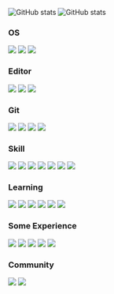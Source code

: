 ![GitHub stats](https://github-readme-stats.vercel.app/api?username=yslinear&count_private=true&show_icons=true&locale=en)
![GitHub stats](https://github-readme-stats.vercel.app/api/top-langs?username=yslinear&show_icons=true&locale=en&langs_count=8&layout=compact)

### OS

[![](https://img.shields.io/badge/-macOS-000000?logo=apple&logoColor=white)](https://www.apple.com/macos/)
[![](https://img.shields.io/badge/-Ubuntu-E95420?logo=ubuntu&logoColor=white)](https://ubuntu.com/)
[![](https://img.shields.io/badge/-CentOS-262577?logo=centos&logoColor=white)](https://www.centos.org/)

### Editor

[![](https://img.shields.io/badge/-VSCode-007ACC?logo=visual-studio-code&logoColor=white)](https://code.visualstudio.com/)
[![](https://img.shields.io/badge/-How%20I%20VSCode-292e39)](https://howivscode.com/yslinear/)
[![](https://img.shields.io/badge/-FiraCode-eee7d6)](https://github.com/tonsky/FiraCode/)

### Git

[![](https://img.shields.io/badge/-GitHub-181717?logo=github&logoColor=white)](https://github.com/yslinear/)
[![](https://img.shields.io/badge/-GitHub%20Actions-181717?logo=github-actions&logoColor=white)](https://github.com/features/actions/)
[![](https://img.shields.io/badge/-Conventional%20Commits-fa6673?logo=git&logoColor=white)](https://www.conventionalcommits.org/)
[![](https://img.shields.io/badge/-GNU%20Privacy%20Guard-0093DD?logo=gnu-privacy-guard&logoColor=white)](https://gnupg.org/)

### Skill

[![](https://img.shields.io/badge/-PHP-777BB4?logo=php&logoColor=white)](https://www.php.net/)
[![](https://img.shields.io/badge/-Vanilla%20JS-F7DF1E?logo=javascript&logoColor=white)](http://vanilla-js.com/)
[![](https://img.shields.io/badge/-jQuery-0769AD?logo=jquery&logoColor=white)](https://jquery.com/)
[![](https://img.shields.io/badge/-Bootstrap-0769AD?logo=bootstrap&logoColor=white)](https://getbootstrap.com/)
[![](https://img.shields.io/badge/-Sass-CC6699?logo=sass&logoColor=white)](https://sass-lang.com/)
[![](https://img.shields.io/badge/-MySQL-4479A1?logo=mysql&logoColor=white)](https://www.mysql.com/)
[![](https://img.shields.io/badge/-Joomla-5091CD?logo=joomla&logoColor=white)](https://www.joomla.org/)

### Learning

[![](https://img.shields.io/badge/-Laravel-FF2D20?logo=laravel&logoColor=white)](https://laravel.com/)
[![](https://img.shields.io/badge/-Nuxt.js-00C58E?logo=nuxt.js&logoColor=white)](https://nuxtjs.org/)
[![](https://img.shields.io/badge/-Vue.js-4FC08D?logo=vue.js&logoColor=white)](https://vuejs.org/)
[![](https://img.shields.io/badge/-Vuetify-1867C0?logo=vuetify&logoColor=white)](https://vuetifyjs.com/)
[![](https://img.shields.io/badge/-Go-00ADD8?logo=go&logoColor=white)](https://golang.org/)
[![](https://img.shields.io/badge/-Amazon%20AWS-232F3E?logo=amazon-aws&logoColor=white)](https://aws.amazon.com/)

### Some Experience

[![](https://img.shields.io/badge/-Docker-2496ED?logo=docker&logoColor=white)](https://www.docker.com/)
[![](https://img.shields.io/badge/-GitLab%20CE-FCA121?logo=gitlab&logoColor=white)](https://about.gitlab.com/install/)
[![](https://img.shields.io/badge/-Grafana-F46800?logo=grafana&logoColor=white)](https://www.grafana.com/)
[![](https://img.shields.io/badge/-Prometheus-E6522C?logo=prometheus&logoColor=white)](https://prometheus.io/)
[![](https://img.shields.io/badge/-Postman-FF6C37?logo=postman&logoColor=white)](https://www.postman.com/)

### Community

[![](https://img.shields.io/badge/-Stack%20Overflow-FE7A16?logo=stack-overflow&logoColor=white)](https://stackoverflow.com/users/8970303/yslinear/)
[![](https://img.shields.io/badge/-DEV%20Community-0A0A0A?logo=dev.to&logoColor=white)](https://dev.to/yslinear/)

